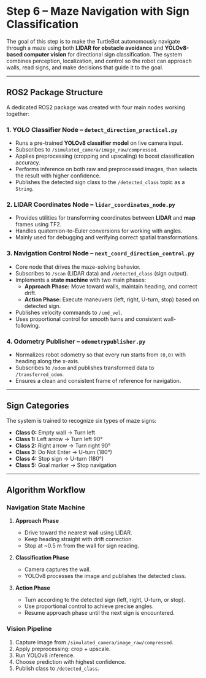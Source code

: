 # Step 6 – Maze Navigation with Sign Classification

The goal of this step is to make the TurtleBot autonomously navigate through a maze using both **LIDAR for obstacle avoidance** and **YOLOv8-based computer vision** for directional sign classification. The system combines perception, localization, and control so the robot can approach walls, read signs, and make decisions that guide it to the goal.

---

## ROS2 Package Structure

A dedicated ROS2 package was created with four main nodes working together:

### 1. **YOLO Classifier Node – `detect_direction_practical.py`**
- Runs a pre-trained **YOLOv8 classifier model** on live camera input.  
- Subscribes to `/simulated_camera/image_raw/compressed`.  
- Applies preprocessing (cropping and upscaling) to boost classification accuracy.  
- Performs inference on both raw and preprocessed images, then selects the result with higher confidence.  
- Publishes the detected sign class to the `/detected_class` topic as a `String`.  

### 2. **LIDAR Coordinates Node – `lidar_coordinates_node.py`**
- Provides utilities for transforming coordinates between **LIDAR** and **map** frames using TF2.  
- Handles quaternion-to-Euler conversions for working with angles.  
- Mainly used for debugging and verifying correct spatial transformations.  

### 3. **Navigation Control Node – `next_coord_direction_control.py`**
- Core node that drives the maze-solving behavior.  
- Subscribes to `/scan` (LIDAR data) and `/detected_class` (sign output).  
- Implements a **state machine** with two main phases:
  - **Approach Phase:** Move toward walls, maintain heading, and correct drift.  
  - **Action Phase:** Execute maneuvers (left, right, U-turn, stop) based on detected sign.  
- Publishes velocity commands to `/cmd_vel`.  
- Uses proportional control for smooth turns and consistent wall-following.  

### 4. **Odometry Publisher – `odometrypublisher.py`**
- Normalizes robot odometry so that every run starts from `(0,0)` with heading along the x-axis.  
- Subscribes to `/odom` and publishes transformed data to `/transferred_odom`.  
- Ensures a clean and consistent frame of reference for navigation.  

---

## Sign Categories

The system is trained to recognize six types of maze signs:

- **Class 0:** Empty wall → Turn left  
- **Class 1:** Left arrow → Turn left 90°  
- **Class 2:** Right arrow → Turn right 90°  
- **Class 3:** Do Not Enter → U-turn (180°)  
- **Class 4:** Stop sign → U-turn (180°)  
- **Class 5:** Goal marker → Stop navigation  

---

## Algorithm Workflow

### Navigation State Machine
1. **Approach Phase**  
   - Drive toward the nearest wall using LIDAR.  
   - Keep heading straight with drift correction.  
   - Stop at ~0.5 m from the wall for sign reading.  

2. **Classification Phase**  
   - Camera captures the wall.  
   - YOLOv8 processes the image and publishes the detected class.  

3. **Action Phase**  
   - Turn according to the detected sign (left, right, U-turn, or stop).  
   - Use proportional control to achieve precise angles.  
   - Resume approach phase until the next sign is encountered.  

### Vision Pipeline
1. Capture image from `/simulated_camera/image_raw/compressed`.  
2. Apply preprocessing: crop + upscale.  
3. Run YOLOv8 inference.  
4. Choose prediction with highest confidence.  
5. Publish class to `/detected_class`.  
